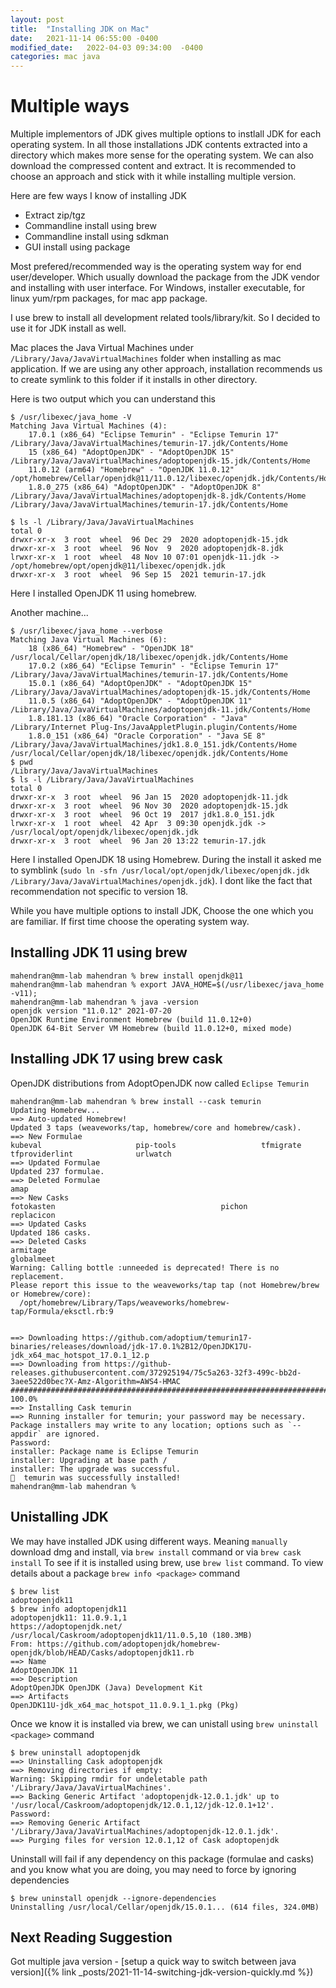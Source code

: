```yaml
---
layout: post
title:  "Installing JDK on Mac"
date:   2021-11-14 06:55:00 -0400
modified_date:   2022-04-03 09:34:00  -0400
categories: mac java
---
```


# Multiple ways
Multiple implementors of JDK gives multiple options to instlall JDK for each operating system.
In all those installations JDK contents extracted into a directory which makes more sense for the operating system. We can also download the compressed content and extract. It is recommended to choose an approach and stick with it while installing multiple version.

Here are few ways I know of installing JDK
- Extract zip/tgz
- Commandline install using brew
- Commandline install using sdkman
- GUI install using package

Most prefered/recommended way is the operating system way for end user/developer. Which usually download the package from the JDK vendor and installing with user interface. For Windows, installer executable, for linux yum/rpm packages, for mac app package.

I use brew to install all development related tools/library/kit. So I decided to use it for JDK install as well.

Mac places the Java Virtual Machines under `/Library/Java/JavaVirtualMachines` folder when installing as mac application. If we are using any other approach, installation recommends us to create symlink to this folder if it installs in other directory.

Here is two output which you can understand this
```shell
$ /usr/libexec/java_home -V             
Matching Java Virtual Machines (4):
    17.0.1 (x86_64) "Eclipse Temurin" - "Eclipse Temurin 17" /Library/Java/JavaVirtualMachines/temurin-17.jdk/Contents/Home
    15 (x86_64) "AdoptOpenJDK" - "AdoptOpenJDK 15" /Library/Java/JavaVirtualMachines/adoptopenjdk-15.jdk/Contents/Home
    11.0.12 (arm64) "Homebrew" - "OpenJDK 11.0.12" /opt/homebrew/Cellar/openjdk@11/11.0.12/libexec/openjdk.jdk/Contents/Home
    1.8.0_275 (x86_64) "AdoptOpenJDK" - "AdoptOpenJDK 8" /Library/Java/JavaVirtualMachines/adoptopenjdk-8.jdk/Contents/Home
/Library/Java/JavaVirtualMachines/temurin-17.jdk/Contents/Home

$ ls -l /Library/Java/JavaVirtualMachines
total 0
drwxr-xr-x  3 root  wheel  96 Dec 29  2020 adoptopenjdk-15.jdk
drwxr-xr-x  3 root  wheel  96 Nov  9  2020 adoptopenjdk-8.jdk
lrwxr-xr-x  1 root  wheel  48 Nov 10 07:01 openjdk-11.jdk -> /opt/homebrew/opt/openjdk@11/libexec/openjdk.jdk
drwxr-xr-x  3 root  wheel  96 Sep 15  2021 temurin-17.jdk
```
Here I installed OpenJDK 11 using homebrew.

Another machine...
```
$ /usr/libexec/java_home --verbose
Matching Java Virtual Machines (6):
    18 (x86_64) "Homebrew" - "OpenJDK 18" /usr/local/Cellar/openjdk/18/libexec/openjdk.jdk/Contents/Home
    17.0.2 (x86_64) "Eclipse Temurin" - "Eclipse Temurin 17" /Library/Java/JavaVirtualMachines/temurin-17.jdk/Contents/Home
    15.0.1 (x86_64) "AdoptOpenJDK" - "AdoptOpenJDK 15" /Library/Java/JavaVirtualMachines/adoptopenjdk-15.jdk/Contents/Home
    11.0.5 (x86_64) "AdoptOpenJDK" - "AdoptOpenJDK 11" /Library/Java/JavaVirtualMachines/adoptopenjdk-11.jdk/Contents/Home
    1.8.181.13 (x86_64) "Oracle Corporation" - "Java" /Library/Internet Plug-Ins/JavaAppletPlugin.plugin/Contents/Home
    1.8.0_151 (x86_64) "Oracle Corporation" - "Java SE 8" /Library/Java/JavaVirtualMachines/jdk1.8.0_151.jdk/Contents/Home
/usr/local/Cellar/openjdk/18/libexec/openjdk.jdk/Contents/Home
$ pwd
/Library/Java/JavaVirtualMachines
$ ls -l /Library/Java/JavaVirtualMachines
total 0
drwxr-xr-x  3 root  wheel  96 Jan 15  2020 adoptopenjdk-11.jdk
drwxr-xr-x  3 root  wheel  96 Nov 30  2020 adoptopenjdk-15.jdk
drwxr-xr-x  3 root  wheel  96 Oct 19  2017 jdk1.8.0_151.jdk
lrwxr-xr-x  1 root  wheel  42 Apr  3 09:30 openjdk.jdk -> /usr/local/opt/openjdk/libexec/openjdk.jdk
drwxr-xr-x  3 root  wheel  96 Jan 20 13:22 temurin-17.jdk

```
Here I installed OpenJDK 18 using Homebrew. During the install it asked me to symblink (`sudo ln -sfn /usr/local/opt/openjdk/libexec/openjdk.jdk /Library/Java/JavaVirtualMachines/openjdk.jdk`). I dont like the fact that recommendation not specific to version 18.



  While you have multiple options to install JDK, Choose the one which you are familiar. If first time choose the operating system way. 

## Installing JDK 11 using brew
```shell
mahendran@mm-lab mahendran % brew install openjdk@11
mahendran@mm-lab mahendran % export JAVA_HOME=$(/usr/libexec/java_home -v11);
mahendran@mm-lab mahendran % java -version
openjdk version "11.0.12" 2021-07-20
OpenJDK Runtime Environment Homebrew (build 11.0.12+0)
OpenJDK 64-Bit Server VM Homebrew (build 11.0.12+0, mixed mode)
```


## Installing JDK 17 using brew cask
OpenJDK distributions from AdoptOpenJDK now called `Eclipse Temurin`

```shell
mahendran@mm-lab mahendran % brew install --cask temurin
Updating Homebrew...
==> Auto-updated Homebrew!
Updated 3 taps (weaveworks/tap, homebrew/core and homebrew/cask).
==> New Formulae
kubeval                     pip-tools                   tfmigrate                   tfproviderlint              urlwatch
==> Updated Formulae
Updated 237 formulae.
==> Deleted Formulae
amap
==> New Casks
fotokasten                                     pichon                                         replacicon
==> Updated Casks
Updated 186 casks.
==> Deleted Casks
armitage                                                              globalmeet
Warning: Calling bottle :unneeded is deprecated! There is no replacement.
Please report this issue to the weaveworks/tap tap (not Homebrew/brew or Homebrew/core):
  /opt/homebrew/Library/Taps/weaveworks/homebrew-tap/Formula/eksctl.rb:9


==> Downloading https://github.com/adoptium/temurin17-binaries/releases/download/jdk-17.0.1%2B12/OpenJDK17U-jdk_x64_mac_hotspot_17.0.1_12.p
==> Downloading from https://github-releases.githubusercontent.com/372925194/75c5a263-32f3-499c-bb2d-3aee522d0bec?X-Amz-Algorithm=AWS4-HMAC
######################################################################## 100.0%
==> Installing Cask temurin
==> Running installer for temurin; your password may be necessary.
Package installers may write to any location; options such as `--appdir` are ignored.
Password:
installer: Package name is Eclipse Temurin
installer: Upgrading at base path /
installer: The upgrade was successful.
🍺  temurin was successfully installed!
mahendran@mm-lab mahendran % 
```


## Unistalling JDK
We may have installed JDK using different ways. Meaning `manually` download dmg and install, via `brew install` command or via `brew cask install`
To see if it is installed using brew, use `brew list` command.
To view details about a package `brew info <package>` command

```
$ brew list
adoptopenjdk11  
$ brew info adoptopenjdk11
adoptopenjdk11: 11.0.9.1,1
https://adoptopenjdk.net/
/usr/local/Caskroom/adoptopenjdk11/11.0.5,10 (180.3MB)
From: https://github.com/adoptopenjdk/homebrew-openjdk/blob/HEAD/Casks/adoptopenjdk11.rb
==> Name
AdoptOpenJDK 11
==> Description
AdoptOpenJDK OpenJDK (Java) Development Kit
==> Artifacts
OpenJDK11U-jdk_x64_mac_hotspot_11.0.9.1_1.pkg (Pkg)
```


Once we know it is installed via brew, we can unistall using `brew uninstall <package>` command
```
$ brew uninstall adoptopenjdk
==> Uninstalling Cask adoptopenjdk
==> Removing directories if empty:
Warning: Skipping rmdir for undeletable path '/Library/Java/JavaVirtualMachines'.
==> Backing Generic Artifact 'adoptopenjdk-12.0.1.jdk' up to '/usr/local/Caskroom/adoptopenjdk/12.0.1,12/jdk-12.0.1+12'.
Password:
==> Removing Generic Artifact '/Library/Java/JavaVirtualMachines/adoptopenjdk-12.0.1.jdk'.
==> Purging files for version 12.0.1,12 of Cask adoptopenjdk
```

Uninstall will fail if any dependency on this package (formulae and casks) and you know what you are doing, you may need to force by ignoring dependencies
```
$ brew uninstall openjdk --ignore-dependencies
Uninstalling /usr/local/Cellar/openjdk/15.0.1... (614 files, 324.0MB)
```

## Next Reading Suggestion
Got multiple java version - [setup a quick way to switch between java version]({% link _posts/2021-11-14-switching-jdk-version-quickly.md %})


